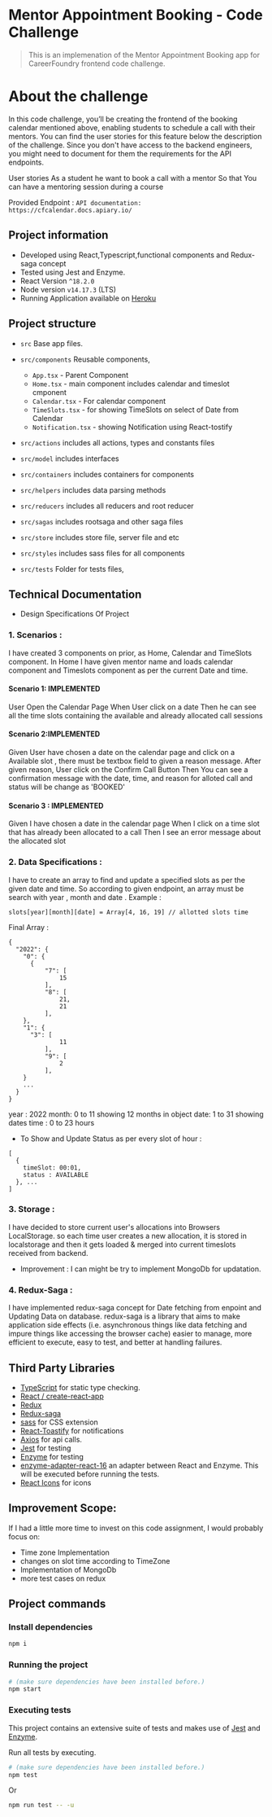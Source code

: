 # Mentor Appointment Booking - Code Challenge

> This is an implemenation of the Mentor Appointment Booking app for CareerFoundry frontend code challenge.

# About the challenge
In this code challenge, you’ll be creating the frontend of the booking calendar mentioned above, enabling students to
schedule a call with their mentors. You can find the user stories for this feature below the description of the challenge.
Since you don't have access to the backend engineers, you might need to document for them the requirements for
the API endpoints.

User stories
As a student he want to book a call with a mentor
So that You can have a mentoring session during a course

Provided Endpoint : 
  `API documentation: https://cfcalendar.docs.apiary.io/`

## Project information

- Developed using React,Typescript,functional components and Redux-saga concept
- Tested using Jest and Enzyme.
- React Version `^18.2.0`
- Node version `v14.17.3` (LTS)
- Running Application available on [Heroku](https://career-foundry.herokuapp.com/)

## Project structure

- `src` Base app files.

- `src/components` Reusable components,
  - `App.tsx` -  Parent Component
  - `Home.tsx` -  main component includes calendar and timeslot cmponent 
  - `Calendar.tsx` - For calendar component
  - `TimeSlots.tsx` -  for showing TimeSlots on select of Date from Calendar 
  - `Notification.tsx` - showing Notification using React-tostify 
  
- `src/actions` includes all actions, types and constants files
- `src/model` includes interfaces
- `src/containers` includes containers for components
- `src/helpers` includes data parsing methods 
- `src/reducers` includes all reducers and root reducer
- `src/sagas` includes rootsaga and other saga files
- `src/store` includes store file, server file and etc
- `src/styles` includes sass files for all components 
- `src/tests` Folder for tests files,

## Technical Documentation
- Design Specifications Of Project 
### 1. Scenarios : 
I have created 3 components on prior, as Home, Calendar and TimeSlots component. 
In Home I have given mentor name and loads calendar component and Timeslots component as per the current Date and time.

#### Scenario 1: IMPLEMENTED
User Open the Calendar Page
When User click on a date
Then he can see all the time slots containing the available and already allocated call sessions

#### Scenario 2:IMPLEMENTED 
Given User have chosen a date on the calendar page
and click on a Available slot , there must be textbox field to given a reason message.
After given reason, User click on the Confirm Call Button
Then You can see a confirmation message with the date, time, and reason for alloted call and status will be change as 'BOOKED'

#### Scenario 3 : IMPLEMENTED
Given I have chosen a date in the calendar page
When I click on a time slot that has already been allocated to a call Then I see an error message about the allocated
slot

### 2. Data Specifications : 

I have to create an array to find and update a specified slots as per the given date and time. So according to given endpoint, an array must be search with year , month and date . 
Example : 
```
slots[year][month][date] = Array[4, 16, 19] // allotted slots time
```
Final Array : 
```
{
  "2022": {
    "0": {
      {
          "7": [
              15
          ],
          "8": [
              21,
              21
          ],
    },
    "1": {
      "3": [
              11
          ],
          "9": [
              2
          ],
    }
    ...
  }
}

```
year : 2022
month: 0 to 11 showing 12 months in object
date: 1 to 31 showing dates 
time : 0 to 23 hours

- To Show and Update Status as per every slot of hour : 
```
[
  {
    timeSlot: 00:01, 
    status : AVAILABLE
  }, ...
]
```
### 3. Storage : 
 I have decided to store current user's allocations into Browsers LocalStorage. so each time user creates a new allocation, it is stored in localstorage and then it gets loaded & merged into current timeslots received from backend.
 - Improvement : 
 I can might be try to implement MongoDb for updatation.

### 4. Redux-Saga :
I have implemented redux-saga concept for Date fetching from enpoint and Updating Data on database.
redux-saga is a library that aims to make application side effects (i.e. asynchronous things like data fetching and impure things like accessing the browser cache) easier to manage, more efficient to execute, easy to test, and better at handling failures.


## Third Party Libraries

- [TypeScript](https://www.typescriptlang.org/) for static type checking.
- [React / create-react-app](https://github.com/facebook/create-react-app)
- [Redux](https://redux.js.org/)
- [Redux-saga](https://redux-saga.js.org/)
- [sass](https://sass-lang.com/install) for CSS extension
- [React-Toastify](https://openbase.com/js/react-toastify) for notifications
- [Axios](https://github.com/axios/axios) for api calls.
- [Jest](https://jestjs.io/) for testing
- [Enzyme](https://airbnb.io/enzyme/) for testing
- [enzyme-adapter-react-16](https://enzymejs.github.io/enzyme/docs/installation/react-16.html) an adapter between React and Enzyme. This will be executed before running the tests.
- [React Icons](https://react-icons.github.io/react-icons) for icons

## Improvement Scope: 

If I had a little more time to invest on this code assignment, I would probably
focus on:

- Time zone Implementation
- changes on slot time according to TimeZone
- Implementation of MongoDb 
- more test cases on redux

## Project commands

### Install dependencies

```zsh
npm i
```

### Running the project

```zsh
# (make sure dependencies have been installed before.)
npm start
```

### Executing tests

This project contains an extensive suite of tests and makes use of [Jest](https://jestjs.io/) and [Enzyme](https://github.com/airbnb/enzyme).

Run all tests by executing.

```zsh
# (make sure dependencies have been installed before.)
npm test
```

Or

```zsh
npm run test -- -u
```

